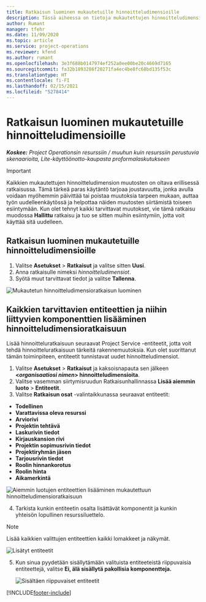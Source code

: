 ```yaml
---
title: Ratkaisun luominen mukautetuille hinnoitteludimensioille
description: Tässä aiheessa on tietoja mukautettujen hinnoitteludimensioiden luomisesta.
author: Rumant
manager: tfehr
ms.date: 11/09/2020
ms.topic: article
ms.service: project-operations
ms.reviewer: kfend
ms.author: rumant
ms.openlocfilehash: 3e3f688b0147974ef252a0ee00be20c4669d7165
ms.sourcegitcommit: fa32b1893286f20271fa4ec4be8fc68bd135f53c
ms.translationtype: HT
ms.contentlocale: fi-FI
ms.lasthandoff: 02/15/2021
ms.locfileid: "5278414"
---
```

# <a name="create-a-solution-for-custom-pricing-dimensions"></a>Ratkaisun luominen mukautetuille hinnoitteludimensioille

 _**Koskee:** Project Operationsin resurssiin / muuhun kuin resurssiin perustuvia skenaarioita, Lite-käyttöönotto-kaupasta proformalaskutukseen_ 

>[!IMPORTANT]
>Kaikkien mukautettujen hinnoitteludimension muutosten on oltava erillisessä ratkaisussa. Tämä tärkeä paras käytäntö tarjoaa joustavuutta, jonka avulla voidaan myöhemmin päivittää tai poistaa muutoksia tarpeen mukaan, auttaa työn uudelleenkäytössä ja helpottaa näiden muutosten siirtämistä toiseen esiintymään. Kun olet tehnyt kaikki tarvittavat muutokset, vie tämä ratkaisu muodossa **Hallittu** ratkaisu ja tuo se sitten muihin esiintymiin, jotta voit käyttää sitä uudelleen.

## <a name="create-a-solution-for-custom-pricing-dimensions"></a>Ratkaisun luominen mukautetuille hinnoitteludimensioille

1.  Valitse **Asetukset** > **Ratkaisut** ja valitse sitten **Uusi**.
2.  Anna ratkaisulle nimeksi *<your organization name> hinnoitteludimensiot*.
3. Syötä muut tarvittavat tiedot ja valitse **Tallenna**.

  ![Mukautetun hinnoitteludimensioratkaisun luominen](./media/Creation-of-custom-pricing-dimension-solution.png)
 
## <a name="add-all-required-entities-and-related-components-to-the-pricing-dimension-solution"></a>Kaikkien tarvittavien entiteettien ja niihin liittyvien komponenttien lisääminen hinnoitteludimensioratkaisuun

Lisää hinnoitteluratkaisuun seuraavat Project Service -entiteetit, jotta voit tehdä hinnoitteluratkaisuun tärkeitä rakennemuutoksia. Kun olet suorittanut tämän toiminpiteen, entiteetit tunnistavat uudet hinnoitteludimensiot.

1.  Valitse **Asetukset** > **Ratkaisut** ja kaksoisnapauta sen jälkeen **<*organisaatiosi nimen*> hinnoitteludimensioita**.
2.  Valitse vasemman siirtymisruudun Ratkaisunhallinnassa **Lisää aiemmin luoto** > **Entiteetit**.
3.  Valitse **Ratkaisun osat** -valintaikkunassa seuraavat entiteetit:
 
   - **Todellinen**
   - **Varattavissa oleva resurssi**
   - **Arviorivi**
   - **Projektin tehtävä**
   - **Laskurivin tiedot**
   - **Kirjauskansion rivi**
   - **Projektin sopimusrivin tiedot**
   - **Projektiryhmän jäsen**
   - **Tarjousrivin tiedot**
   - **Roolin hinnankorotus**
   - **Roolin hinta**
   - **Aikamerkintä**
 
   ![Aiemmin luotujen entiteettien lisääminen mukautettuun hinnoitteludimensioratkaisuun](./media/Existing-entities-to-PD-solution.png)
 
 4. Tarkista kunkin entiteetin osalta lisättävät komponentit ja kunkin yhteisön lopullinen resurssiluettelo. 

   >[!NOTE]
   > Lisää kaikkien valittujen entiteettien kaikki lomakkeet ja näkymät.

  ![Lisätyt entiteetit](./media/solution-component-selection.png)


5.  Kun sinua pyydetään sisällytämään valituista entiteeteistä riippuvaisia entiteettejä, valitse **Ei, älä sisällytä pakollisia komponentteja.**

    ![Sisältäen riippuvaiset entiteetit](./media/Do-not-include-required.png)


[!INCLUDE[footer-include](../includes/footer-banner.md)]